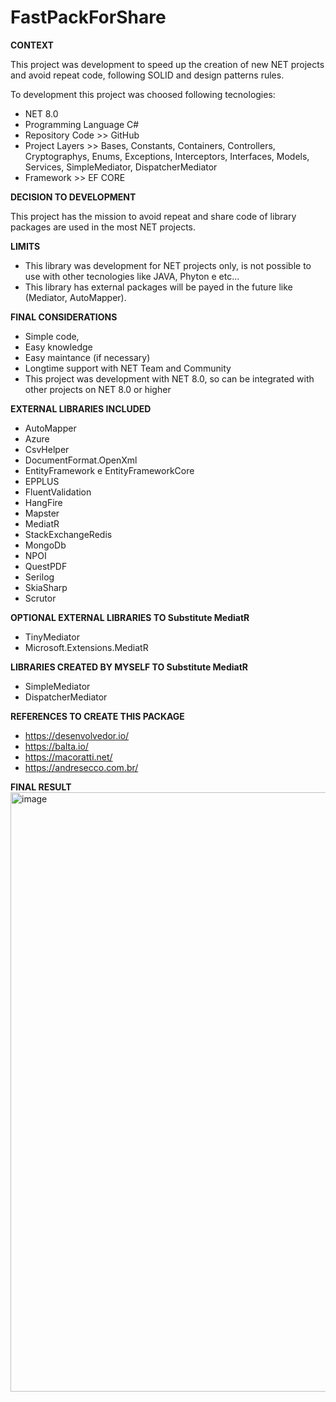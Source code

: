 # FastPackForShare

<b>CONTEXT</b>

This project was development to speed up the creation of new NET projects and avoid repeat code, following SOLID and design patterns rules.

To development this project was choosed following tecnologies:
- NET 8.0
- Programming Language C# 
- Repository Code >> GitHub
- Project Layers >> Bases, Constants, Containers, Controllers, Cryptographys, Enums, Exceptions, Interceptors, Interfaces, Models, Services, SimpleMediator, DispatcherMediator
- Framework >> EF CORE

<b>DECISION TO DEVELOPMENT</b>

This project has the mission to avoid repeat and share code of library packages are used in the most NET projects.

<b>LIMITS</b>

- This library was development for NET projects only, is not possible to use with other tecnologies like JAVA, Phyton e etc...
- This library has external packages will be payed in the future like (Mediator, AutoMapper).

<b>FINAL CONSIDERATIONS</b>

- Simple code,
- Easy knowledge
- Easy maintance (if necessary)
- Longtime support with NET Team and Community
- This project was development with NET 8.0, so can be integrated with other projects on NET 8.0 or higher

<b>EXTERNAL LIBRARIES INCLUDED</b>
- AutoMapper
- Azure
- CsvHelper
- DocumentFormat.OpenXml
- EntityFramework e EntityFrameworkCore
- EPPLUS
- FluentValidation
- HangFire
- Mapster
- MediatR
- StackExchangeRedis
- MongoDb
- NPOI
- QuestPDF
- Serilog
- SkiaSharp
- Scrutor

<b>OPTIONAL EXTERNAL LIBRARIES TO Substitute MediatR</b>
- TinyMediator
- Microsoft.Extensions.MediatR

<b>LIBRARIES CREATED BY MYSELF TO Substitute MediatR</b>
- SimpleMediator
- DispatcherMediator

<b>REFERENCES TO CREATE THIS PACKAGE</b>
- https://desenvolvedor.io/
- https://balta.io/
- https://macoratti.net/
- https://andresecco.com.br/

<b>FINAL RESULT</b>
<img width="959" alt="image" src="https://github.com/user-attachments/assets/65cf3c2b-a992-439a-9629-d2a1dbfdd986" />

